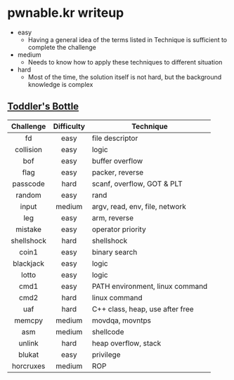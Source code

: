 # pwnable.kr writeup
* easy
  * Having a general idea of the terms listed in Technique is sufficient to complete the challenge
* medium
  * Needs to know how to apply these techniques to different situation
* hard
  * Most of the time, the solution itself is not hard, but the background knowledge is complex
## [Toddler's Bottle](Toddler's%20Bottle)
| Challenge  | Difficulty | Technique                       |
| :--------: | :--------: | ------------------------------- |
|     fd     |    easy    | file descriptor                 |
| collision  |    easy    | logic                           |
|    bof     |    easy    | buffer overflow                 |
|    flag    |    easy    | packer, reverse                 |
|  passcode  |    hard    | scanf, overflow, GOT & PLT      |
|   random   |    easy    | rand                            |
|   input    |   medium   | argv, read, env, file, network  |
|    leg     |    easy    | arm, reverse                    |
|  mistake   |    easy    | operator priority               |
| shellshock |    hard    | shellshock                      |
|   coin1    |    easy    | binary search                   |
| blackjack  |    easy    | logic                           |
|   lotto    |    easy    | logic                           |
|    cmd1    |    easy    | PATH environment, linux command |
|    cmd2    |    hard    | linux command                   |
|    uaf     |    hard    | C++ class, heap, use after free |
|   memcpy   |   medium   | movdqa, movntps                 |
|    asm     |   medium   | shellcode                       |
|   unlink   |    hard    | heap overflow, stack            |
|   blukat   |    easy    | privilege                       |
| horcruxes  |   medium   | ROP                             |